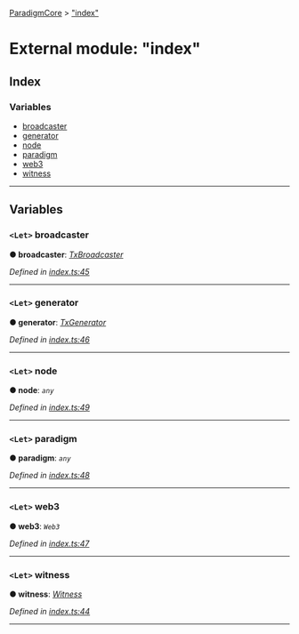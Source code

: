 [ParadigmCore](../README.md) > ["index"](../modules/_index_.md)

# External module: "index"

## Index

### Variables

* [broadcaster](_index_.md#broadcaster)
* [generator](_index_.md#generator)
* [node](_index_.md#node)
* [paradigm](_index_.md#paradigm)
* [web3](_index_.md#web3)
* [witness](_index_.md#witness)

---

## Variables

<a id="broadcaster"></a>

### `<Let>` broadcaster

**● broadcaster**: *[TxBroadcaster](../classes/_core_util_txbroadcaster_.txbroadcaster.md)*

*Defined in [index.ts:45](https://github.com/paradigmfoundation/paradigmcore/blob/4512cec/src/index.ts#L45)*

___
<a id="generator"></a>

### `<Let>` generator

**● generator**: *[TxGenerator](../classes/_core_util_txgenerator_.txgenerator.md)*

*Defined in [index.ts:46](https://github.com/paradigmfoundation/paradigmcore/blob/4512cec/src/index.ts#L46)*

___
<a id="node"></a>

### `<Let>` node

**● node**: *`any`*

*Defined in [index.ts:49](https://github.com/paradigmfoundation/paradigmcore/blob/4512cec/src/index.ts#L49)*

___
<a id="paradigm"></a>

### `<Let>` paradigm

**● paradigm**: *`any`*

*Defined in [index.ts:48](https://github.com/paradigmfoundation/paradigmcore/blob/4512cec/src/index.ts#L48)*

___
<a id="web3"></a>

### `<Let>` web3

**● web3**: *`Web3`*

*Defined in [index.ts:47](https://github.com/paradigmfoundation/paradigmcore/blob/4512cec/src/index.ts#L47)*

___
<a id="witness"></a>

### `<Let>` witness

**● witness**: *[Witness](../classes/_witness_witness_.witness.md)*

*Defined in [index.ts:44](https://github.com/paradigmfoundation/paradigmcore/blob/4512cec/src/index.ts#L44)*

___

